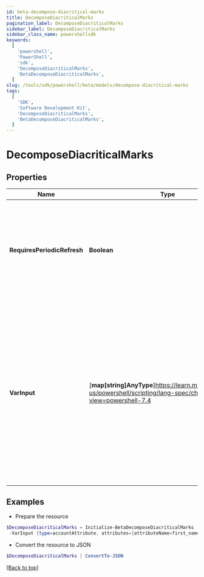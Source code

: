 ```yaml
---
id: beta-decompose-diacritical-marks
title: DecomposeDiacriticalMarks
pagination_label: DecomposeDiacriticalMarks
sidebar_label: DecomposeDiacriticalMarks
sidebar_class_name: powershellsdk
keywords:
  [
    'powershell',
    'PowerShell',
    'sdk',
    'DecomposeDiacriticalMarks',
    'BetaDecomposeDiacriticalMarks',
  ]
slug: /tools/sdk/powershell/beta/models/decompose-diacritical-marks
tags:
  [
    'SDK',
    'Software Development Kit',
    'DecomposeDiacriticalMarks',
    'BetaDecomposeDiacriticalMarks',
  ]
---
```


# DecomposeDiacriticalMarks

## Properties

| Name | Type | Description | Notes |
| --- | --- | --- | --- |
| **RequiresPeriodicRefresh** | **Boolean** | A value that indicates whether the transform logic should be re-evaluated every evening as part of the identity refresh process | [optional] [default to $false] |
| **VarInput** | [**map[string]AnyType**]https://learn.microsoft.com/en-us/powershell/scripting/lang-spec/chapter-04?view=powershell-7.4 | This is an optional attribute that can explicitly define the input data which will be fed into the transform logic. If input is not provided, the transform will take its input from the source and attribute combination configured via the UI. | [optional] |

## Examples

- Prepare the resource

```powershell
$DecomposeDiacriticalMarks = Initialize-BetaDecomposeDiacriticalMarks  -RequiresPeriodicRefresh false `
 -VarInput {type=accountAttribute, attributes={attributeName=first_name, sourceName=Source}}
```

- Convert the resource to JSON

```powershell
$DecomposeDiacriticalMarks | ConvertTo-JSON
```

[[Back to top]](#)
